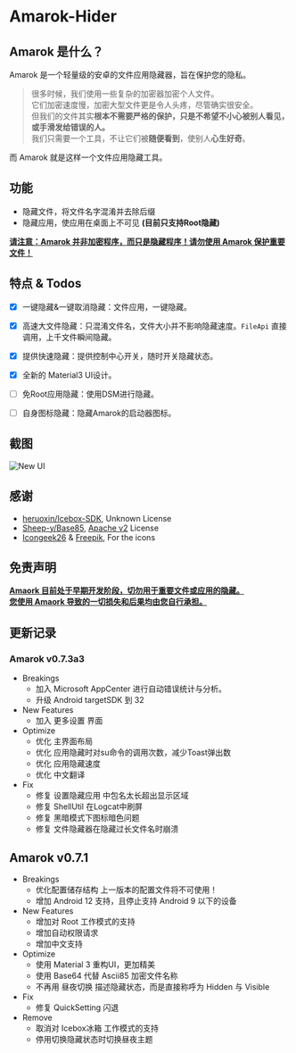 # Amarok-Hider

## Amarok 是什么？
Amarok 是一个轻量级的安卓的文件应用隐藏器，旨在保护您的隐私。  

> 很多时候，我们使用一些复杂的加密器加密个人文件。  
> 它们加密速度慢，加密大型文件更是令人头疼，尽管确实很安全。  
> 但我们的文件其实**根本不需要严格的保护，只是不希望不小心被别人看见，或手滑发给错误的人。**  
> 我们只需要一个工具，不让它们被**随便看到**，使别人**心生好奇**。

而 Amarok 就是这样一个文件应用隐藏工具。  

## 功能
- 隐藏文件，将文件名字混淆并去除后缀  
- 隐藏应用，使应用在桌面上不可见 **(目前只支持Root隐藏)**  

**<u>请注意：Amarok 并非加密程序，而只是隐藏程序！请勿使用 Amarok 保护重要文件！</u>**

## 特点 & Todos
- [x] 一键隐藏&一键取消隐藏：文件应用，一键隐藏。
- [x] 高速大文件隐藏：只混淆文件名，文件大小并不影响隐藏速度。`FileApi` 直接调用，上千文件瞬间隐藏。
- [x] 提供快速隐藏：提供控制中心开关，随时开关隐藏状态。
- [x] 全新的 Material3 UI设计。
- [ ] 免Root应用隐藏：使用DSM进行隐藏。
- [ ] 自身图标隐藏：隐藏Amarok的启动器图标。


## 截图

![New UI](https://raw.githubusercontent.com/deltazefiro/ImageHost/master/Amarok-screenshot.jpg)


## 感谢

- [heruoxin/Icebox-SDK](https://github.com/heruoxin/IceBox-SDK), Unknown License
- [Sheep-y/Base85](https://github.com/Sheep-y/Base85/), [Apache v2](https://github.com/Sheep-y/Base85/blob/master/LICENSE) License
- [Icongeek26](https://www.flaticon.com/authors/icongeek26) & [Freepik](), For the icons


## 免责声明

<u>**Amaork 目前处于早期开发阶段，切勿用于重要文件或应用的隐藏。**</u>  
<u>**您使用 Amaork 导致的一切损失和后果均由您自行承担。**</u>

## 更新记录
### Amarok v0.7.3a3
- Breakings
    - 加入 Microsoft AppCenter 进行自动错误统计与分析。
    - 升级 Android targetSDK 到 32
- New Features
    - 加入 更多设置 界面
- Optimize
    - 优化 主界面布局
    - 优化 应用隐藏时对su命令的调用次数，减少Toast弹出数
    - 优化 应用隐藏速度
    - 优化 中文翻译
- Fix
    - 修复 设置隐藏应用 中包名太长超出显示区域
    - 修复 ShellUtil 在Logcat中刷屏
    - 修复 黑暗模式下图标暗色问题
    - 修复 文件隐藏器在隐藏过长文件名时崩溃

## Amarok v0.7.1
- Breakings
    - 优化配置储存结构 上一版本的配置文件将不可使用！
    - 增加 Android 12 支持，且停止支持 Android 9 以下的设备
- New Features
    - 增加对 Root 工作模式的支持
    - 增加自动权限请求
    - 增加中文支持
- Optimize
    - 使用 Material 3 重构UI，更加精美
    - 使用 Base64 代替 Ascii85 加密文件名称
    - 不再用 昼夜切换 描述隐藏状态，而是直接称呼为 Hidden 与 Visible
- Fix
    - 修复 QuickSetting 闪退
- Remove
    - 取消对 Icebox冰箱 工作模式的支持
    - 停用切换隐藏状态时切换昼夜主题